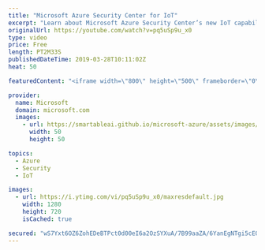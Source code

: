 ```yaml
---
title: "Microsoft Azure Security Center for IoT"
excerpt: "Learn about Microsoft Azure Security Center’s new IoT capabilities. Azure is now the first major public cloud with end-to-end security for IoT with enhancements to three key services. Azure Security Center can now be used to implement security best practices and mitigate threats for entire IoT projects"
originalUrl: https://youtube.com/watch?v=pq5uSp9u_x0
type: video
price: Free
length: PT2M33S
publishedDateTime: 2019-03-28T10:11:02Z
heat: 50

featuredContent: "<iframe width=\"800\" height=\"500\" frameborder=\"0\" src=\"https://www.youtube.com/embed/pq5uSp9u_x0\" allow=\"accelerometer; autoplay; encrypted-media; gyroscope; picture-in-picture\" allowfullscreen></iframe>"

provider:
  name: Microsoft
  domain: microsoft.com
  images:
    - url: https://smartableai.github.io/microsoft-azure/assets/images/organizations/microsoft.com-50x50.jpg
      width: 50
      height: 50

topics:
  - Azure
  - Security
  - IoT

images:
  - url: https://i.ytimg.com/vi/pq5uSp9u_x0/maxresdefault.jpg
    width: 1280
    height: 720
    isCached: true

secured: "wS7Yxt6OZ6ZohEDeBTPct0d00eI6a2OzSYXuA/7B99aaZA/6YanEgNTgi5cEQ38mdSC20makTqAOlWrTNUJtLw9BhpiF15H9I/oEFfHdlfzjengzup3Y0q/5kRJq9nC49HS1HFyIWifj3KR9xUgg1DLv4HrBe5M/5lmLBeK8Fe1p5q7UfTue2QA2iaVVquVc7QYOvfUeI+Mk1ac77+TeGi2kkTsdBl/q+vX9WueeVKJn1VLhOZKygTB88vRK4iARZIl1LYnB8MDoUfI7DeSoCMyOiBCefmXM9EDVJ4nTb+FrvDjTbfWQAETIsoVIMVMcBe6rZjQgQOsYLCrDNmtZYXqb3SvSns6brM8XHilePhb1+a9wR2vWxJlV9iwtKusowwrki4B6z1Tz6L+2miuNbwxbHbbyue76j8RzVM4dFzU=;hRV1Dq1ejm8D4fMN+tm4Cg=="
---
```



